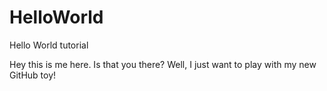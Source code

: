 # HelloWorld
Hello World tutorial

Hey this is me here.  Is that you there?
Well, I just want to play with my new GitHub toy!
